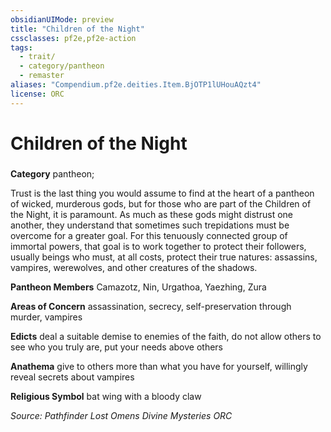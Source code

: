 ```yaml
---
obsidianUIMode: preview
title: "Children of the Night"
cssclasses: pf2e,pf2e-action
tags:
  - trait/
  - category/pantheon
  - remaster
aliases: "Compendium.pf2e.deities.Item.BjOTP1lUHouAQzt4"
license: ORC
---
```

# Children of the Night

### 

**Category** pantheon; 




Trust is the last thing you would assume to find at the heart of a pantheon of wicked, murderous gods, but for those who are part of the Children of the Night, it is paramount. As much as these gods might distrust one another, they understand that sometimes such trepidations must be overcome for a greater goal. For this tenuously connected group of immortal powers, that goal is to work together to protect their followers, usually beings who must, at all costs, protect their true natures: assassins, vampires, werewolves, and other creatures of the shadows.

**Pantheon Members** Camazotz, Nin, Urgathoa, Yaezhing, Zura

**Areas of Concern** assassination, secrecy, self-preservation through murder, vampires

**Edicts** deal a suitable demise to enemies of the faith, do not allow others to see who you truly are, put your needs above others

**Anathema** give to others more than what you have for yourself, willingly reveal secrets about vampires

**Religious Symbol** bat wing with a bloody claw

*Source: Pathfinder Lost Omens Divine Mysteries*
*ORC*